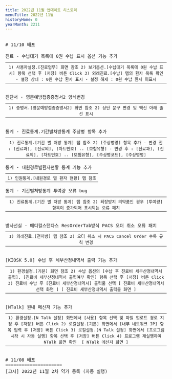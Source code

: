 ```yaml
---
title: 2022년 11월 업데이트 히스토리
menuTitle: 2022년 11월
historyHome: 0
yearMonth: 2211
---
```


<pre>

<bold># 11/10 배포</bold>

<span class="box chart">진료</span> - 수납대기 목록에 0원 수납 표시 옵션 기능 추가
<table style="width:100%; margin-bottom: 0; margin-top: 10px;">
    <tr>
<th style=" border-spacing: 5px; font-weight: normal">1) 사용자설정.[진료업무] 화면 참조
2) 보기옵션.[수납대기 목록에 0원 수납 표시] 항목 선택 후 [저장] 버튼 Click
3) 외래진료.[수납] 탭의 환자 목록 확인
    - 설정 상태 : 0원 수납 환자 표시
    - 설정 해제 : 0원 수납 환자 미표시
</th>
    </tr>
</table>

<span class="box diag">진단서</span> - 영문예방접종증명서2 양식변경
<table style="width:100%; margin-bottom: 0; margin-top: 10px;">
    <tr>
<th style=" border-spacing: 5px; font-weight: normal">1) 증명서.[영문예방접종증명서2] 화면 참조
2) 상단 문구 변경 및 백신 아래 줄 선 표시
</th>
    </tr>
</table>

<span class="box other">통계</span> - 진료통계.기간별처방통계 주상병 항목 추가
<table style="width:100%; margin-bottom: 0; margin-top: 10px;">
    <tr>
<th style=" border-spacing: 5px; font-weight: normal">1) 진료통계.[기간 별 처방 통계] 탭 참조
2) [주상병명] 항목 추가
    - 변경 전 : [진료과], [진료의], [차트번호] .. [보험유형]
    - 변경 후 : [진료과], [진료의], [차트번호] .. [보험유형], [주상병코드], [주상병명]
</th>
    </tr>
</table>
<span class="box other">통계</span> - 내원경로별환자현황 통계 기능 추가
<table style="width:100%; margin-bottom: 0; margin-top: 10px;">
    <tr>
<th style=" border-spacing: 5px; font-weight: normal">1) 인원통계.[내원경로 별 환자 현황] 탭 참조
</th>
    </tr>
</table>
<span class="box other">통계</span> - 기간별처방통계 투여량 오류 bug  
<table style="width:100%; margin-bottom: 0; margin-top: 10px;">
    <tr>
<th style=" border-spacing: 5px; font-weight: normal">1) 진료통계.[기간 별 처방 통계] 탭 참조
2) 퇴장방지 의약품인 경우 [투여량] 항목이 증가되어 표시되는 오류 패치
</th>
    </tr>
</table>

<span class="box lab">방사선실</span> - 메디컬스탠다스 ResOrderTab방식 PACS 오더 취소 오류 패치
<table style="width:100%; margin-bottom: 0; margin-top: 10px;">
    <tr>
<th style=" border-spacing: 5px; font-weight: normal">1) 외래진료.[전처방] 탭 참조
2) 오더 취소 시 PACS Cancel Order 수록 규칙 변경
</th>
    </tr>
</table>

<span class="box other">[KIOSK 5.0]</span> 수납 후 세부산정내역서 출력 기능 추가
<table style="width:100%; margin-bottom: 0; margin-top: 10px;">
    <tr>
<th style=" border-spacing: 5px; font-weight: normal">1) 환경설정.[기본] 화면 참조
2) 수납 옵션의 [수납 후 진료비 세부산정내역서 출력], [진료비 세부산정내역서 출력여부 확인] 항목 선택 후 [저장] 버튼 Click
3) 진료비 수납 후 [진료비 세부산정내역서] 출력물 선택

<a href="/images{{page.url}}/1.png" target="_blank"><img src="/images{{page.url}}/1.png" alt=""></a>[ 진료비 세부산정내역서 선택 화면 ]

<a href="/images{{page.url}}/2.png" target="_blank"><img src="/images{{page.url}}/2.png" alt=""></a>[ 진료비 세부산정내역서 출력물 화면 ]
</th>
    </tr>
</table>

<span class="box other">[NTalk]</span> 원내 메신저 기능 추가
<table style="width:100%; margin-bottom: 0; margin-top: 10px;">
    <tr>
<th style=" border-spacing: 5px; font-weight: normal">1) 환경설정.[N Talk 설정] 화면에서 [사용] 항목 선택 및 파일 업로드 경로 지정 후 [저장] 버튼 Click
2) 로컬설정.[기본] 화면에서 [내부 네트워크 IP] 항목 입력 후 [저장] 버튼 Click
3) 로컬설정.[N Talk 설정] 화면에서 [프로그램 시작 시 자동 실행] 항목 선택 후 [저장] 버튼 Click
4) 프로그램 재실행하여 NTalk 화면 확인
<a href="/images{{page.url}}/3.png" target="_blank"><img src="/images{{page.url}}/3.png" alt=""></a>
[ NTalk 메신저 화면 ]
</th>
    </tr>
</table>

<bold># 11/08 배포</bold>
===================== 
<span class="box notice">[고시]</span> 2022년 11월 2차 약가 등록 (자동 실행) 

</pre>